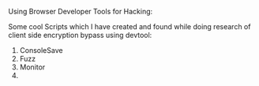 Using Browser Developer Tools for Hacking:

Some cool Scripts which I have created and found while doing research of client side encryption bypass using devtool:

1. ConsoleSave
2. Fuzz
3. Monitor
4. 
